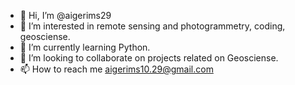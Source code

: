 - 👋 Hi, I’m @aigerims29
- 👀 I’m interested in remote sensing and photogrammetry, coding, geosciense.
- 🌱 I’m currently learning Python.
- 💞️ I’m looking to collaborate on projects related on Geosciense.
- 📫 How to reach me aigerims10.29@gmail.com

<!---
aigerims29/aigerims29 is a ✨ special ✨ repository because its `README.md` (this file) appears on your GitHub profile.
You can click the Preview link to take a look at your changes.
--->
